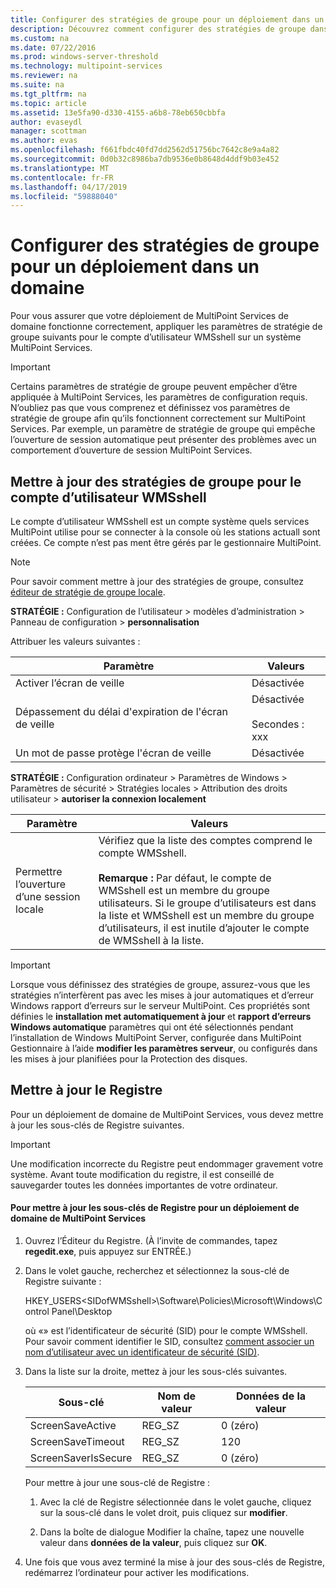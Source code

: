 ```yaml
---
title: Configurer des stratégies de groupe pour un déploiement dans un domaine
description: Découvrez comment configurer des stratégies de groupe dans MultiPoint Services
ms.custom: na
ms.date: 07/22/2016
ms.prod: windows-server-threshold
ms.technology: multipoint-services
ms.reviewer: na
ms.suite: na
ms.tgt_pltfrm: na
ms.topic: article
ms.assetid: 13e5fa90-d330-4155-a6b8-78eb650cbbfa
author: evaseydl
manager: scottman
ms.author: evas
ms.openlocfilehash: f661fbdc40fd7dd2562d51756bc7642c8e9a4a82
ms.sourcegitcommit: 0d0b32c8986ba7db9536e0b8648d4ddf9b03e452
ms.translationtype: MT
ms.contentlocale: fr-FR
ms.lasthandoff: 04/17/2019
ms.locfileid: "59888040"
---
```

# <a name="configure-group-policies-for-a-domain-deployment"></a>Configurer des stratégies de groupe pour un déploiement dans un domaine
Pour vous assurer que votre déploiement de MultiPoint Services de domaine fonctionne correctement, appliquer les paramètres de stratégie de groupe suivants pour le compte d’utilisateur WMSshell sur un système MultiPoint Services.  
  
> [!IMPORTANT]  
> Certains paramètres de stratégie de groupe peuvent empêcher d’être appliquée à MultiPoint Services, les paramètres de configuration requis. N’oubliez pas que vous comprenez et définissez vos paramètres de stratégie de groupe afin qu’ils fonctionnent correctement sur MultiPoint Services. Par exemple, un paramètre de stratégie de groupe qui empêche l’ouverture de session automatique peut présenter des problèmes avec un comportement d’ouverture de session MultiPoint Services.  
  
## <a name="update-group-policies-for-the-wmsshell-user-account"></a>Mettre à jour des stratégies de groupe pour le compte d’utilisateur WMSshell 
Le compte d’utilisateur WMSshell est un compte système quels services MultiPoint utilise pour se connecter à la console où les stations actuall sont créées. Ce compte n’est pas ment être gérés par le gestionnaire MultiPoint.
  
> [!NOTE]  
> Pour savoir comment mettre à jour des stratégies de groupe, consultez [éditeur de stratégie de groupe locale](https://technet.microsoft.com/library/dn265982.aspx).  
  
**STRATÉGIE :** Configuration de l’utilisateur > modèles d’administration > Panneau de configuration > **personnalisation**  
  
Attribuer les valeurs suivantes :  
  
|Paramètre|Valeurs|  
|-----------|----------|  
|Activer l’écran de veille|Désactivée|  
|Dépassement du délai d'expiration de l'écran de veille|Désactivée<br /><br />Secondes : xxx|  
|Un mot de passe protège l'écran de veille|Désactivée|  
  
**STRATÉGIE :** Configuration ordinateur > Paramètres de Windows > Paramètres de sécurité > Stratégies locales > Attribution des droits utilisateur > **autoriser la connexion localement**  
  
|Paramètre|Valeurs|  
|-----------|----------|  
|Permettre l’ouverture d’une session locale|Vérifiez que la liste des comptes comprend le compte WMSshell.<br /><br />**Remarque :** Par défaut, le compte de WMSshell est un membre du groupe utilisateurs. Si le groupe d’utilisateurs est dans la liste et WMSshell est un membre du groupe d’utilisateurs, il est inutile d’ajouter le compte de WMSshell à la liste.|  
  
> [!IMPORTANT]  
> Lorsque vous définissez des stratégies de groupe, assurez-vous que les stratégies n’interfèrent pas avec les mises à jour automatiques et d’erreur Windows rapport d’erreurs sur le serveur MultiPoint. Ces propriétés sont définies le **installation met automatiquement à jour** et **rapport d’erreurs Windows automatique** paramètres qui ont été sélectionnés pendant l’installation de Windows MultiPoint Server, configurée dans MultiPoint Gestionnaire à l’aide **modifier les paramètres serveur**, ou configurés dans les mises à jour planifiées pour la Protection des disques.  
  
## <a name="update-the-registry"></a>Mettre à jour le Registre  
Pour un déploiement de domaine de MultiPoint Services, vous devez mettre à jour les sous-clés de Registre suivantes.  
  
> [!IMPORTANT]  
> Une modification incorrecte du Registre peut endommager gravement votre système. Avant toute modification du registre, il est conseillé de sauvegarder toutes les données importantes de votre ordinateur.  
  
#### <a name="to-update-registry-subkeys-for-a-domain-deployment-of-multipoint-services"></a>Pour mettre à jour les sous-clés de Registre pour un déploiement de domaine de MultiPoint Services  
  
1.  Ouvrez l’Éditeur du Registre. (À l’invite de commandes, tapez **regedit.exe**, puis appuyez sur ENTRÉE.)  
  
2.  Dans le volet gauche, recherchez et sélectionnez la sous-clé de Registre suivante :  
  
    HKEY_USERS\<SIDofWMSshell>\Software\Policies\Microsoft\Windows\Control Panel\Desktop  
  
    où «<SIDofWMSshell>» est l’identificateur de sécurité (SID) pour le compte WMSshell. Pour savoir comment identifier le SID, consultez [comment associer un nom d’utilisateur avec un identificateur de sécurité (SID)](https://support.microsoft.com/kb/154599).  
  
3.  Dans la liste sur la droite, mettez à jour les sous-clés suivantes.  
  
    |Sous-clé|Nom de valeur|Données de la valeur|  
    |----------|--------------|--------------|  
    |ScreenSaveActive|REG_SZ|0 (zéro)|  
    |ScreenSaveTimeout|REG_SZ|120|  
    |ScreenSaverIsSecure|REG_SZ|0 (zéro)|  
  
    Pour mettre à jour une sous-clé de Registre :  
  
    1.  Avec la clé de Registre sélectionnée dans le volet gauche, cliquez sur la sous-clé dans le volet droit, puis cliquez sur **modifier**.  
  
    2.  Dans la boîte de dialogue Modifier la chaîne, tapez une nouvelle valeur dans **données de la valeur**, puis cliquez sur **OK**.  
  
4.  Une fois que vous avez terminé la mise à jour des sous-clés de Registre, redémarrez l’ordinateur pour activer les modifications. 